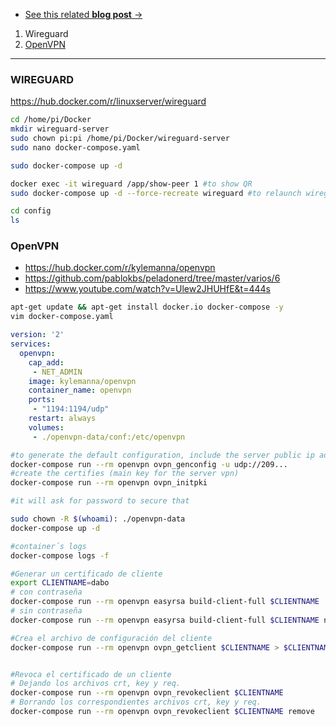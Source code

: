 * [See this related **blog post** →](https://jalcocert.github.io/JAlcocerT/how-to-use-wg-easy-with-a-vps/)

1. Wireguard
2. [OpenVPN](#openvpn)

---


### WIREGUARD ###

https://hub.docker.com/r/linuxserver/wireguard


```sh
cd /home/pi/Docker
mkdir wireguard-server
sudo chown pi:pi /home/pi/Docker/wireguard-server
sudo nano docker-compose.yaml

sudo docker-compose up -d
```

```sh
docker exec -it wireguard /app/show-peer 1 #to show QR
sudo docker-compose up -d --force-recreate wireguard #to relaunch wireguard, for example after adding more pairs to docker compose file

cd config
ls
```


### OpenVPN ###

* https://hub.docker.com/r/kylemanna/openvpn
* https://github.com/pablokbs/peladonerd/tree/master/varios/6
* https://www.youtube.com/watch?v=Ulew2JHUHfE&t=444s

```sh
apt-get update && apt-get install docker.io docker-compose -y
vim docker-compose.yaml
```

```yml
version: '2'
services:
  openvpn:
    cap_add:
     - NET_ADMIN
    image: kylemanna/openvpn
    container_name: openvpn
    ports:
     - "1194:1194/udp"
    restart: always
    volumes:
     - ./openvpn-data/conf:/etc/openvpn
```


```sh
#to generate the default configuration, include the server public ip address
docker-compose run --rm openvpn ovpn_genconfig -u udp://209...
#create the certifies (main key for the server vpn)
docker-compose run --rm openvpn ovpn_initpki

#it will ask for password to secure that

sudo chown -R $(whoami): ./openvpn-data
docker-compose up -d

#container´s logs
docker-compose logs -f

#Generar un certificado de cliente
export CLIENTNAME=dabo
# con contraseña
docker-compose run --rm openvpn easyrsa build-client-full $CLIENTNAME
# sin contraseña
docker-compose run --rm openvpn easyrsa build-client-full $CLIENTNAME nopass

#Crea el archivo de configuración del cliente
docker-compose run --rm openvpn ovpn_getclient $CLIENTNAME > $CLIENTNAME.ovpn


#Revoca el certificado de un cliente
# Dejando los archivos crt, key y req.
docker-compose run --rm openvpn ovpn_revokeclient $CLIENTNAME
# Borrando los correspondientes archivos crt, key y req.
docker-compose run --rm openvpn ovpn_revokeclient $CLIENTNAME remove
```